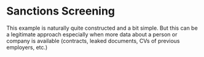 # Sanctions Screening

This example is naturally quite constructed and a bit simple. But this can be a legitimate approach especially when more data about a person or company is available (contracts, leaked documents, CVs of previous employers, etc.)
